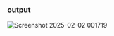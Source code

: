 ### output
![Screenshot 2025-02-02 001719](https://github.com/user-attachments/assets/bba04e2f-d83a-4528-8d7a-f34300012660)
